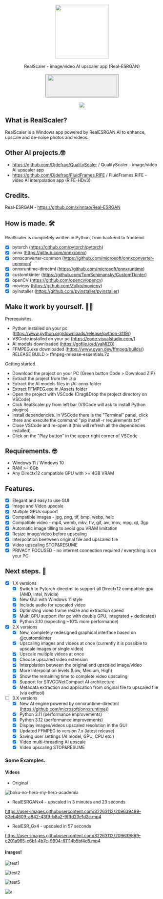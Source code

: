 <div align="center">
    <br>
    <img src="https://user-images.githubusercontent.com/32263112/202846672-027bc15c-8db1-424c-b241-5b466e66c66e.png" width="175"> </a> 
    <br><br> RealScaler - image/video AI upscaler app (Real-ESRGAN) <br><br>
    <a href="https://jangystudio.itch.io/realesrscaler">
        <button>
            <img src="https://static.itch.io/images/badge-color.svg" width="225" height="70">
        </button>     
    </a>
</div>
<br>
<div align="center">
    <img src="https://github.com/user-attachments/assets/a9c8e060-c20d-4c57-978d-5cd92b988f62"> </a> 
</div>

## What is RealScaler?
RealScaler is a Windows app powered by RealESRGAN AI to enhance, upscale and de-noise photos and videos.

## Other AI projects.🤓
- https://github.com/Djdefrag/QualityScaler / QualityScaler - image/video AI upscaler app
- https://github.com/Djdefrag/FluidFrames.RIFE / FluidFrames.RIFE - video AI interpolation app (RIFE-HDv3)

## Credits.
Real-ESRGAN - https://github.com/xinntao/Real-ESRGAN

## How is made. 🛠
RealScaler is completely written in Python, from backend to frontend. 
- [x] pytorch (https://github.com/pytorch/pytorch)
- [x] onnx (https://github.com/onnx/onnx)
- [x] onnxconverter-common (https://github.com/microsoft/onnxconverter-common)
- [x] onnxruntime-directml (https://github.com/microsoft/onnxruntime)
- [x] customtkinter (https://github.com/TomSchimansky/CustomTkinter)
- [x] openCV (https://github.com/opencv/opencv)
- [x] moviepy (https://github.com/Zulko/moviepy)
- [x] pyInstaller (https://github.com/pyinstaller/pyinstaller)

## Make it work by yourself. 👨‍💻
Prerequisites.
- Python installed on your pc (https://www.python.org/downloads/release/python-3119/)
- VSCode installed on your pc (https://code.visualstudio.com/)
- AI models downloaded (https://gofile.io/d/yaMlZO)
- FFMPEG.exe downloaded (https://www.gyan.dev/ffmpeg/builds/) RELEASE BUILD > ffmpeg-release-essentials.7z

Getting started.
- Download the project on your PC (Green button Code > Download ZIP)
- Extract the project from the .zip
- Extract the AI models files in /AI-onnx folder
- Extract FFMPEG.exe in /Assets folder
- Open the project with VSCode (Drag&Drop the project directory on VSCode)
- Click RealScaler.py from left bar (VSCode will ask to install Python plugins)
- Install dependencies. In VSCode there is the "Terminal" panel, click there and execute the command "pip install -r requirements.txt"
- Close VSCode and re-open it (this will refresh all the dependecies installed)
- Click on the "Play button" in the upper right corner of VSCode

## Requirements. 🤓
- Windows 11 / Windows 10
- RAM >= 8Gb
- Any Directx12 compatible GPU with >= 4GB VRAM

## Features.
- [x] Elegant and easy to use GUI
- [x] Image and Video upscale
- [x] Multiple GPUs support
- [x] Compatible images - jpg, png, tif, bmp, webp, heic
- [x] Compatible video - mp4, wemb, mkv, flv, gif, avi, mov, mpg, qt, 3gp
- [x] Automatic image tilling to avoid gpu VRAM limitation
- [x] Resize image/video before upscaling
- [x] Interpolation beetween original file and upscaled file
- [x] Video upscaling STOP&RESUME
- [x] PRIVACY FOCUSED - no internet connection required / everything is on your PC

## Next steps. 🤫
- [x] 1.X versions
    - [x] Switch to Pytorch-directml to support all Directx12 compatible gpu (AMD, Intel, Nvidia)
    - [x] New GUI with Windows 11 style
    - [x] Include audio for upscaled video
    - [x] Optimizing video frame resize and extraction speed
    - [x] Multi GPU support (for pc with double GPU, integrated + dedicated)
    - [x] Python 3.10 (expecting ~10% more performance)
- [x] 2.X versions
    - [x] New, completely redesigned graphical interface based on @customtkinter
    - [x] Upscaling images and videos at once (currently it is possible to upscale images or single video)
    - [x] Upscale multiple videos at once
    - [x] Choose upscaled video extension
    - [x] Interpolation between the original and upscaled image/video
    - [x] More Interpolation levels (Low, Medium, High)
    - [x] Show the remaining time to complete video upscaling
    - [x] Support for SRVGGNetCompact AI architecture
    - [x] Metadata extraction and application from original file to upscaled file (via exiftool)
- [ ] 3.X versions
    - [x] New AI engine powered by onnxruntime-directml (https://github.com/microsoft/onnxruntime))
    - [x] Python 3.11 (performance improvements)
    - [x] Python 3.12 (performance improvements)
    - [x] Display images/videos upscaled resolution in the GUI
    - [x] Updated FFMPEG to version 7.x (latest release)
    - [x] Saving user settings (AI model, GPU, CPU  etc.)
    - [x] Video multi-threading AI upscale 
    - [x] Video upscaling STOP&RESUME

### Some Examples.
#### Videos
- Original

![boku-no-hero-my-hero-academia](https://user-images.githubusercontent.com/32263112/209639439-94c8774d-354e-4d56-9123-e1aa4af95e08.gif)

- RealESRGANx4 - upscaled in 3 minutes and 23 seconds

https://user-images.githubusercontent.com/32263112/209639499-83eb4609-a842-43f9-b8a2-9fffd23e1d2c.mp4

- RealESR_Gx4 - upscaled in 57 seconds

https://user-images.githubusercontent.com/32263112/209639569-c201a965-c6bf-4b7c-9904-61114b5bf4d5.mp4


#### Images!

![test1](https://user-images.githubusercontent.com/32263112/223775329-2400f251-d6a3-45bb-ae94-09e40c55a6e1.png)

![test2](https://user-images.githubusercontent.com/32263112/223775065-2c304b76-ca1b-4efc-83d5-16c091be0cd1.png)

![test5](https://user-images.githubusercontent.com/32263112/203338133-0d0945f1-0129-4b36-8801-1510cf8892b8.png)

![a](https://user-images.githubusercontent.com/32263112/206723952-3f3110c9-9328-4bcc-94e0-8aaec0279eeb.png)

